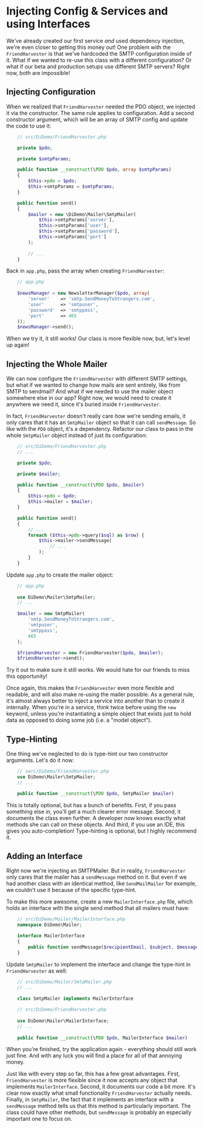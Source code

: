 # Injecting Config & Services and using Interfaces

We've already created our first service *and* used dependency injection, we're
even closer to getting this money out! One problem with the `FriendHarvester`
is that we've hardcoded the SMTP configuration inside of it. What if we wanted
to re-use this class with a different configuration? Or what if our beta and
production setups use different SMTP servers? Right now, both are impossible!

## Injecting Configuration

When we realized that `FriendHarvester` needed the PDO object, we injected
it via the constructor. The same rule applies to configuration. Add a second
constructor argument, which will be an array of SMTP config and update the
code to use it:

```php
    // src/DiDemo/FriendHarvester.php

    private $pdo;

    private $smtpParams;

    public function __construct(\PDO $pdo, array $smtpParams)
    {
        $this->pdo = $pdo;
        $this->smtpParams = $smtpParams;
    }

    public function send()
    {
        $mailer = new \DiDemo\Mailer\SmtpMailer(
            $this->smtpParams['server'],
            $this->smtpParams['user'],
            $this->smtpParams['password'],
            $this->smtpParams['port']
        );
        
        // ...
    }
```

Back in `app.php`, pass the array when creating `FriendHarvester`:

```php
    // app.php
    
    $newsManager = new NewsletterManager($pdo, array(
        'server'    => 'smtp.SendMoneyToStrangers.com',
        'user'      => 'smtpuser',
        'password'  => 'smtppass',
        'port'      => 465
    ));
    $newsManager->send();
```

When we try it, it still works! Our class is more flexible now, but, let's level
up again!

## Injecting the Whole Mailer

We can now configure the `FriendHarvester` with different SMTP settings,
but what if we wanted to change how mails are sent entirely, like from SMTP
to sendmail? And what if we needed to use the mailer object somewhere else
in our app? Right now, we would need to create it anywhere we need it, since 
it's buried inside `FriendHarvester`.

In fact, `FriendHarvester` doesn't really care *how* we're sending emails,
it only cares that it has an `SmtpMailer` object so that it can call `sendMessage`. 
So like with the `PDO` object, it's a dependency. Refactor our class to pass
in the whole `SmtpMailer` object instead of just its configuration:

```php
    // src/DiDemo/FriendHarvester.php
    // ...

    private $pdo;

    private $mailer;

    public function __construct(\PDO $pdo, $mailer)
    {
        $this->pdo = $pdo;
        $this->mailer = $mailer;
    }

    public function send()
    {
        // ...
        foreach ($this->pdo->query($sql) as $row) {
            $this->mailer->sendMessage(
                // ...
            );
        }
    }
```

Update `app.php` to create the mailer object:

```php
    // app.php
    
    use DiDemo\Mailer\SmtpMailer;
    // ...

    $mailer = new SmtpMailer(
        'smtp.SendMoneyToStrangers.com',
        'smtpuser',
        'smtppass',
        465
    );

    $friendHarvester = new FriendHarvester($pdo, $mailer);
    $friendHarvester->send();
```

Try it out to make sure it still works. We would hate for our friends to miss
this opportunity!

Once again, this makes the `FriendHarvester` even more flexible and readable,
and will also make re-using the mailer possible. As a general rule, it's almost
always better to inject a service into another than to create it internally.
When you're in a service, think twice before using the `new` keyword, unless
you're instantiating a simple object that exists just to hold data as opposed
to doing some job (i.e. a "model object").

## Type-Hinting

One thing we've neglected to do is type-hint our two constructor arguments.
Let's do it now:

```php
    // serc/DiDemo/FriendHarvester.php
    use DiDemo\Mailer\SmtpMailer;
    // ...

    public function __construct(\PDO $pdo, SmtpMailer $mailer)
```

This is totally optional, but has a bunch of benefits. First, if you pass
something else in, you'll get a much clearer error message. Second, it
documents the class even further. A developer now knows exactly what methods
she can call on these objects. And third, if you use an IDE, this gives you
auto-completion! Type-hinting is optional, but I highly recommend it.

## Adding an Interface

Right now we're injecting an SMTPMailer. But in reality, `FriendHarvester`
only cares that the mailer has a `sendMessage` method on it. But even if we 
had another class with an identical method, like `SendMailMailer` for example, 
we couldn't use it because of the specific type-hint.

To make this more awesome, create a new `MailerInterface.php` file, which holds
an interface with the single send method that all mailers must have:

```php
    // src/DiDemo/Mailer/MailerInterface.php
    namespace DiDemo\Mailer;

    interface MailerInterface
    {
        public function sendMessage($recipientEmail, $subject, $message, $from);
    }
```

Update `SmtpMailer` to implement the interface and change the type-hint
in `FriendHarvester` as well:

```php
    // src/DiDemo/Mailer/SmtpMailer.php
    // ...
    
    class SmtpMailer implements MailerInterface
```

```php
    // src/DiDemo/FriendHarvester.php
    
    use DiDemo\Mailer\MailerInterface;
    // ...
    
    public function __construct(\PDO $pdo, MailerInterface $mailer)
```

When you're finished, try the application again - everything should still work
just fine. And with any luck you will find a place for all of that annoying money.

Just like with every step so far, this has a few great advantages. First,
`FriendHarvester` is more flexible since it now accepts any object that
implements `MailerInterface`. Second, it documents our code a bit more.
It's clear now exactly what small functionality `FriendHarvester` actually
needs. Finally, in `SmtpMailer`, the fact that it implements an interface
with a `sendMessage` method tells us that this method is particularly important.
The class could have other methods, but `sendMessage` is probably an especially
important one to focus on.
